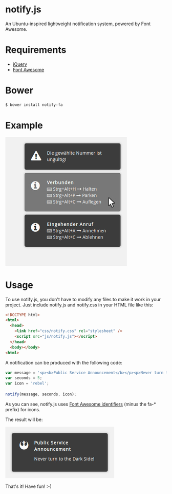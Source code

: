 notify.js
=========

An Ubuntu-inspired lightweight notification system, powered by Font Awesome.

# Requirements

* [jQuery](https://github.com/FortAwesome/Font-Awesome)
* [Font Awesome](https://github.com/FortAwesome/Font-Awesome)

# Bower

```sh
$ bower install notify-fa
```

# Example

![Example](examples/example1.jpg?raw=true "Example")

# Usage

To use notify.js, you don't have to modify any files to make it work in your project. Just include notify.js and notify.css in your HTML file like this:

```html
<!DOCTYPE html>
<html>
  <head>
    <link href="css/notify.css" rel="stylesheet" />
    <script src="js/notify.js"></script>
  </head>
  <body></body>
<html>
```

A notification can be produced with the following code:

```javascript
var message = '<p><b>Public Service Announcement</b></p><p>Never turn to the Dark Side!</p>';
var seconds = 5;
var icon = 'rebel';

notify(message, seconds, icon);
```
As you can see, notify.js uses [Font Awesome identifiers](http://fortawesome.github.io/Font-Awesome/icons) (minus the fa-* prefix) for icons.

The result will be:

![Example](examples/example2.jpg?raw=true "Example")

That's it! Have fun! :-)
